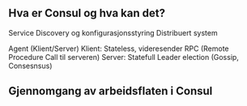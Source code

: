 ## Hva er Consul og hva kan det?

Service Discovery og konfigurasjonsstyring
Distribuert system

Agent (Klient/Server)
Klient: Stateless, videresender RPC (Remote Procedure Call til serveren)
Server: Statefull
Leader election (Gossip, Consesnsus)

## Gjennomgang av arbeidsflaten i Consul
